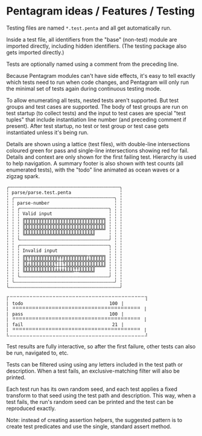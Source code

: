 # Pentagram ideas / Features / Testing

Testing files are named `*.test.penta` and all get automatically run.

Inside a test file, all identifiers from the "base" (non-test) module are imported directly, including hidden identifiers. (The testing package also gets imported directly.)

Tests are optionally named using a comment from the preceding line.

Because Pentagram modules can't have side effects, it's easy to tell exactly which tests need to run when code changes, and Pentagram will only run the minimal set of tests again during continuous testing mode.

To allow enumerating all tests, nested tests aren't supported. But test groups and test cases are supported. The body of test groups are run on test startup (to collect tests) and the input to test cases are special "test tuples" that include instantiation line number (and preceding comment if present). After test startup, no test or test group or test case gets instantiated unless it's being run.

Details are shown using a lattice (test files), with double-line intersections coloured green for pass and single-line intersections showing red for fail. Details and context are only shown for the first failing test. Hierarchy is used to help navigation. A summary footer is also shown with test counts (all enumerated tests), with the "todo" line animated as ocean waves or a zigzag spark.

```
╭╌╌╌╌╌╌╌╌╌╌╌╌╌╌╌╌╌╌╌╌╌╌╌╌╌╌╌╌╌╌╌╌╌╌╌╌╌╌╌╌╌╮
╎ parse/parse.test.penta                  ╎
╎ ╭╌╌╌╌╌╌╌╌╌╌╌╌╌╌╌╌╌╌╌╌╌╌╌╌╌╌╌╌╌╌╌╌╌╌╌╌╌╮ ╎
╎ ╎ parse-number                        ╎ ╎
╎ ╎ ╭╌╌╌╌╌╌╌╌╌╌╌╌╌╌╌╌╌╌╌╌╌╌╌╌╌╌╌╌╌╌╌╌╌╮ ╎ ╎
╎ ╎ ╎ Valid input                     ╎ ╎ ╎
╎ ╎ ╎ ╔╦╦╦╦╦╦╦╦╦╦╦╦╦╦╦╦╦╦╦╦╦╦╦╦╦╦╦╦╦╗ ╎ ╎ ╎
╎ ╎ ╎ ╠╬╬╬╬╬╬╬╬╬╬╬╬╬╬╬╬╬╬╬╬╬╬╬╬╬╬╬╬╬╣ ╎ ╎ ╎
╎ ╎ ╎ ╠╬╬╬╬╬╬╬╬╬╬╬╬╬╬╬╬╬╬╬╬╬╬╬╬╬╬╩╩╩╝ ╎ ╎ ╎
╎ ╎ ╎ ╚╩╩╩╩╩╩╩╩╩╩╩╩╩╩╩╩╩╩╩╩╩╩╩╩╩╝     ╎ ╎ ╎
╎ ╎ ╰╌╌╌╌╌╌╌╌╌╌╌╌╌╌╌╌╌╌╌╌╌╌╌╌╌╌╌╌╌╌╌╌╌╯ ╎ ╎
╎ ╎ ╭╌╌╌╌╌╌╌╌╌╌╌╌╌╌╌╌╌╌╌╌╌╌╌╌╌╌╌╌╌╌╌╌╌╮ ╎ ╎
╎ ╎ ╎ Invalid input                   ╎ ╎ ╎
╎ ╎ ╎ ╔╦╦╦╦╦╦╦╦╦╦╦╦╦╦╦╦╦╦╦╦╦╦╦┬╦╦╦╦╦╗ ╎ ╎ ╎
╎ ╎ ╎ ╠╬┼╬╬╬╬╬╬╬╬╬╬┼┼╬╬╬╬╬╬╬╬╬╬╬╬╬╬╬╣ ╎ ╎ ╎
╎ ╎ ╎ ╠╬╬╬╬╬╬╬╬╬╬╬┼┼┼┼╬╬╬╬╬╬╬╬╬╬╬╩╩╩╝ ╎ ╎ ╎
╎ ╎ ╎ ╚╩╩╩╩╩╩╩╩╩╩╩╩╩╩╩╩╩╩┴┴╩╩╩╩╩╝     ╎ ╎ ╎
╎ ╎ ╰╌╌╌╌╌╌╌╌╌╌╌╌╌╌╌╌╌╌╌╌╌╌╌╌╌╌╌╌╌╌╌╌╌╯ ╎ ╎
╎ ╰╌╌╌╌╌╌╌╌╌╌╌╌╌╌╌╌╌╌╌╌╌╌╌╌╌╌╌╌╌╌╌╌╌╌╌╌╌╯ ╎
╰╌╌╌╌╌╌╌╌╌╌╌╌╌╌╌╌╌╌╌╌╌╌╌╌╌╌╌╌╌╌╌╌╌╌╌╌╌╌╌╌╌╯

⡏⠉⠉⠉⠉⠉⠉⠉⠉⠉⠉⠉⠉⠉⠉⠉⠉⠉⠉⠉⠉⠉⠉⠉⠉⠉⠉⠉⠉⠉⠉⠉⠉⠉⠉⠉⠉⠉⠉⠉⠉⠉⢹
⡇ todo                                100 ⢸
⡇ ⠛⠛⠛⠛⠛⠛⠛⠛⠛⠛⠛⠛⠛⠛⠛⠛⠛⠛⠛⠛⠛⠛⠛⠛⠛⠛⠛⠛⠛⠛⠛⠛⠛⠛⠛⠛⠛⠛⠛ ⢸
⡇ pass                                100 ⢸
⡇ ⠛⠛⠛⠛⠛⠛⠛⠛⠛⠛⠛⠛⠛⠛⠛⠛⠛⠛⠛⠛⠛⠛⠛⠛⠛⠛⠛⠛⠛⠛⠛⠛⠛⠛⠛⠛⠛⠛⠛ ⢸
⡇ fail                                 21 ⢸
⡇ ⠛⠛⠛⠛⠛⠛⠛⠛⠛⠛⠛⠛⠛⠛⠛⠛⠛⠛⠛⠛⠛⠛⠛⠛⠛⠛⠛⠛⠛⠛⠛⠛⠛⠛⠛⠛⠛⠛⠛ ⢸
⠧⠤⠤⠤⠤⠤⠤⠤⠤⠤⠤⠤⠤⠤⠤⠤⠤⠤⠤⠤⠤⠤⠤⠤⠤⠤⠤⠤⠤⠤⠤⠤⠤⠤⠤⠤⠤⠤⠤⠤⠤⠤⠼
```

Test results are fully interactive, so after the first failure, other tests can also be run, navigated to, etc.

Tests can be filtered using using any letters included in the test path or description. When a test fails, an exclusive-matching filter will also be printed.

Each test run has its own random seed, and each test applies a fixed transform to that seed using the test path and description. This way, when a test fails, the run's random seed can be printed and the test can be reproduced exactly.

Note: instead of creating assertion helpers, the suggested pattern is to create test predicates and use the single, standard assert method.
